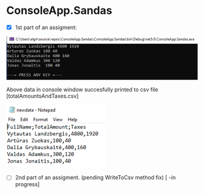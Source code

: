 # ConsoleApp.Sandas

- [x] 1st part of an assigment:

![Screenshot](SandasPNG.png)

Above data in console window succesfully printed to csv file [totalAmountsAndTaxes.csv] 

![Screenshot](newData.png)

- [ ] 2nd part of an assigment. (pending WriteToCsv method fix) [ -in progress]
